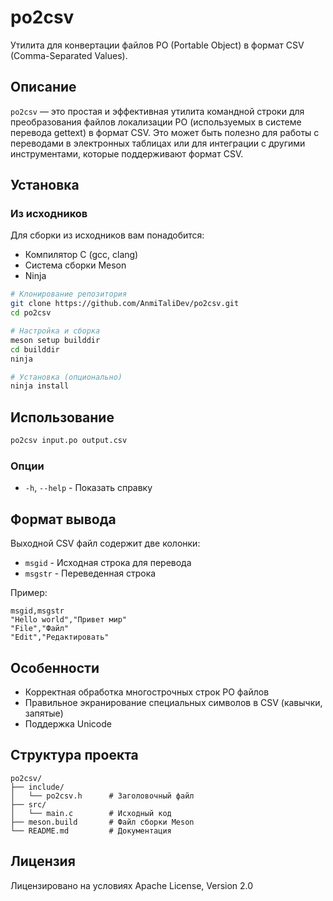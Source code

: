 # po2csv

Утилита для конвертации файлов PO (Portable Object) в формат CSV (Comma-Separated Values).

## Описание

`po2csv` — это простая и эффективная утилита командной строки для преобразования файлов локализации PO (используемых в системе перевода gettext) в формат CSV. Это может быть полезно для работы с переводами в электронных таблицах или для интеграции с другими инструментами, которые поддерживают формат CSV.

## Установка

### Из исходников

Для сборки из исходников вам понадобится:
- Компилятор C (gcc, clang)
- Система сборки Meson
- Ninja

```bash
# Клонирование репозитория
git clone https://github.com/AnmiTaliDev/po2csv.git
cd po2csv

# Настройка и сборка
meson setup builddir
cd builddir
ninja

# Установка (опционально)
ninja install
```

## Использование

```bash
po2csv input.po output.csv
```

### Опции

- `-h`, `--help` - Показать справку

## Формат вывода

Выходной CSV файл содержит две колонки:
- `msgid` - Исходная строка для перевода
- `msgstr` - Переведенная строка

Пример:
```csv
msgid,msgstr
"Hello world","Привет мир"
"File","Файл"
"Edit","Редактировать"
```

## Особенности

- Корректная обработка многострочных строк PO файлов
- Правильное экранирование специальных символов в CSV (кавычки, запятые)
- Поддержка Unicode

## Структура проекта

```
po2csv/
├── include/
│   └── po2csv.h      # Заголовочный файл
├── src/
│   └── main.c        # Исходный код
├── meson.build       # Файл сборки Meson
└── README.md         # Документация
```

## Лицензия

Лицензировано на условиях Apache License, Version 2.0